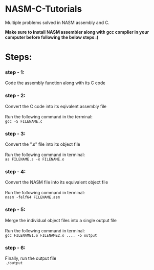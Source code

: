 # NASM-C-Tutorials

Multiple problems solved in NASM assembly and C.

**Make sure to install NASM assembler along with gcc complier in your computer before following the below steps :)**

# Steps:
 ### step - 1: ###
 Code the assembly function along with its C code
 
 ### step - 2: ###
 Convert the C code into its eqivalent assembly file <br />
 <br />
 Run the following command in the terminal: <br />
 `gcc -S FILENAME.c`
 <br />
 ### step - 3: ###
 Convert the ".s" file into its object file <br/>
 <br/>
 Run the following command in terminal: <br />
 `as FILENAME.s -o FILENAME.o`
 <br/>
 ### step - 4: ###
 Convert the NASM file into its equivalent object file <br />
 <br/>
 Run the following command in terminal: <br />
 `nasm -felf64 FILENAME.asm`
 <br />
 ### step - 5: ###
 Merge the individual object files into a single output file <br/>
 <br/>
 Run the following command in terminal: <br/>
 `gcc FILENAME1.o FILENAME2.o .... -o output`
 <br />
 ### step - 6: ###
 Finally, run the output file <br/>
 `./output`
 
